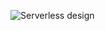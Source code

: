 ![Serverless design](https://github.com/dpkm95/react-task-manager/blob/master/aws/step-functions/task-email-reminder.png)